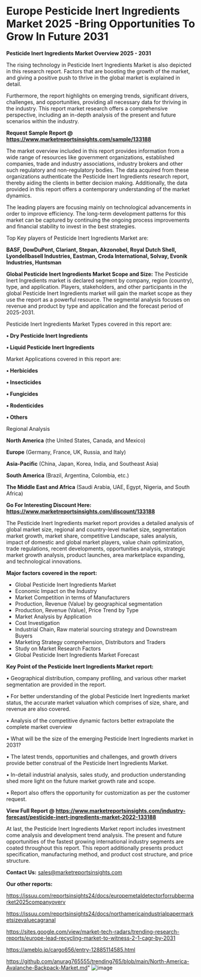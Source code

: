 # Europe Pesticide Inert Ingredients Market 2025 -Bring Opportunities To Grow In Future 2031

<Strong> Pesticide Inert Ingredients Market Overview 2025 - 2031</strong>

The rising technology in Pesticide Inert Ingredients Market is also depicted in this research report. Factors that are boosting the growth of the market, and giving a positive push to thrive in the global market is explained in detail.

Furthermore, the report highlights on emerging trends, significant drivers, challenges, and opportunities, providing all necessary data for thriving in the industry. This report market research offers a comprehensive perspective, including an in-depth analysis of the present and future scenarios within the industry.

<strong>Request Sample Report @ <a href=https://www.marketreportsinsights.com/sample/133188>https://www.marketreportsinsights.com/sample/133188</a></strong>

The market overview included in this report provides information from a wide range of resources like government organizations, established companies, trade and industry associations, industry brokers and other such regulatory and non-regulatory bodies. The data acquired from these organizations authenticate the Pesticide Inert Ingredients research report, thereby aiding the clients in better decision making. Additionally, the data provided in this report offers a contemporary understanding of the market dynamics.

The leading players are focusing mainly on technological advancements in order to improve efficiency. The long-term development patterns for this market can be captured by continuing the ongoing process improvements and financial stability to invest in the best strategies.

Top Key players of Pesticide Inert Ingredients Market are:

<strong>BASF, DowDuPont, Clariant, Stepan, Akzonobel, Royal Dutch Shell, Lyondellbasell Industries, Eastman, Croda International, Solvay, Evonik Industries, Huntsman</strong>

<strong><b>Global Pesticide Inert Ingredients Market Scope and Size:</b></strong>
The Pesticide Inert Ingredients market is declared segment by company, region (country), type, and application. Players, stakeholders, and other participants in the global Pesticide Inert Ingredients market will gain the market scope as they use the report as a powerful resource. The segmental analysis focuses on revenue and product by type and application and the forecast period of 2025-2031.

Pesticide Inert Ingredients Market Types covered in this report are:

<strong>• Dry Pesticide Inert Ingredients

• Liquid Pesticide Inert Ingredients</strong>

Market Applications covered in this report are:

<strong>• Herbicides

• Insecticides

• Fungicides

• Rodenticides

• Others</strong> 

Regional Analysis

<strong>North America</strong> (the United States, Canada, and Mexico)

<strong>Europe</strong> (Germany, France, UK, Russia, and Italy)

<strong>Asia-Pacific</strong> (China, Japan, Korea, India, and Southeast Asia)

<strong>South America</strong> (Brazil, Argentina, Colombia, etc.)

<strong>The Middle East and Africa</strong> (Saudi Arabia, UAE, Egypt, Nigeria, and South Africa)

<strong>Go For Interesting Discount Here: <a href=https://www.marketreportsinsights.com/discount/133188>https://www.marketreportsinsights.com/discount/133188</a></strong>

The Pesticide Inert Ingredients market report provides a detailed analysis of global market size, regional and country-level market size, segmentation market growth, market share, competitive Landscape, sales analysis, impact of domestic and global market players, value chain optimization, trade regulations, recent developments, opportunities analysis, strategic market growth analysis, product launches, area marketplace expanding, and technological innovations.

<strong><b>Major factors covered in the report:</b></strong>
<ul>
  <li>Global Pesticide Inert Ingredients Market </li>
  <li>Economic Impact on the Industry</li>
  <li>Market Competition in terms of Manufacturers</li>
  <li>Production, Revenue (Value) by geographical segmentation</li>
  <li>Production, Revenue (Value), Price Trend by Type</li>
  <li>Market Analysis by Application</li>
  <li>Cost Investigation</li>
  <li>Industrial Chain, Raw material sourcing strategy and Downstream Buyers</li>
  <li>Marketing Strategy comprehension, Distributors and Traders</li>
  <li>Study on Market Research Factors</li>
  <li>Global Pesticide Inert Ingredients Market Forecast</li>
</ul>

<strong><b>Key Point of the Pesticide Inert Ingredients Market report:</b></strong>

• Geographical distribution, company profiling, and various other market segmentation are provided in the report.

• For better understanding of the global Pesticide Inert Ingredients market status, the accurate market valuation which comprises of size, share, and revenue are also covered.

• Analysis of the competitive dynamic factors better extrapolate the complete market overview

• What will be the size of the emerging Pesticide Inert Ingredients market in 2031?

• The latest trends, opportunities and challenges, and growth drivers provide better construal of the Pesticide Inert Ingredients Market.

• In-detail industrial analysis, sales study, and production understanding shed more light on the future market growth rate and scope.

• Report also offers the opportunity for customization as per the customer request.

<strong><b>View Full Report @ <a href=https://www.marketreportsinsights.com/industry-forecast/pesticide-inert-ingredients-market-2022-133188>https://www.marketreportsinsights.com/industry-forecast/pesticide-inert-ingredients-market-2022-133188</a></b></strong>


At last, the Pesticide Inert Ingredients Market report includes investment come analysis and development trend analysis. The present and future opportunities of the fastest growing international industry segments are coated throughout this report. This report additionally presents product specification, manufacturing method, and product cost structure, and price structure.

<strong>Contact Us:</strong>
sales@marketreportsinsights.com

<strong>Our other reports:</strong>

<a href=https://issuu.com/reportsinsights24/docs/europemetaldetectorforrubbermarket2025companyoverv>https://issuu.com/reportsinsights24/docs/europemetaldetectorforrubbermarket2025companyoverv</a>

<a href=https://issuu.com/reportsinsights24/docs/northamericaindustrialpapermarketsizevaluecagranal>https://issuu.com/reportsinsights24/docs/northamericaindustrialpapermarketsizevaluecagranal</a>

<a href=https://sites.google.com/view/market-tech-radars/trending-research-reports/europe-lead-recycling-market-to-witness-2-1-cagr-by-2031>https://sites.google.com/view/market-tech-radars/trending-research-reports/europe-lead-recycling-market-to-witness-2-1-cagr-by-2031</a>

<a href=https://ameblo.jp/cargo656/entry-12885114585.html>https://ameblo.jp/cargo656/entry-12885114585.html</a>

<a href=https://github.com/anurag765555/trending765/blob/main/North-America-Avalanche-Backpack-Market.md>https://github.com/anurag765555/trending765/blob/main/North-America-Avalanche-Backpack-Market.md</a>"
![image](https://github.com/user-attachments/assets/ea9fef3b-a985-4fac-b054-c3a8d41e4ab6)

